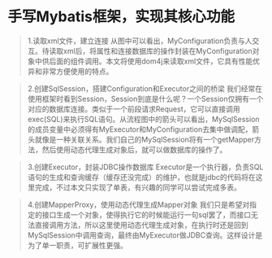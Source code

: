# 手写Mybatis框架，实现其核心功能

> 1.读取xml文件，建立连接
从图中可以看出，MyConfiguration负责与人交互。待读取xml后，将属性和连接数据库的操作封装在MyConfiguration对象中供后面的组件调用。本文将使用dom4j来读取xml文件，它具有性能优异和非常方便使用的特点。

> 2.创建SqlSession，搭建Configuration和Executor之间的桥梁
我们经常在使用框架时看到Session，Session到底是什么呢？一个Session仅拥有一个对应的数据库连接。类似于一个前段请求Request，它可以直接调用exec(SQL)来执行SQL语句。从流程图中的箭头可以看出，MySqlSession的成员变量中必须得有MyExecutor和MyConfiguration去集中做调配，箭头就像是一种关联关系。我们自己的MySqlSession将有一个getMapper方法，然后使用动态代理生成对象后，就可以做数据库的操作了。

> 3.创建Executor，封装JDBC操作数据库
Executor是一个执行器，负责SQL语句的生成和查询缓存（缓存还没完成）的维护，也就是jdbc的代码将在这里完成，不过本文只实现了单表，有兴趣的同学可以尝试完成多表。

> 4.创建MapperProxy，使用动态代理生成Mapper对象
 我们只是希望对指定的接口生成一个对象，使得执行它的时候能运行一句sql罢了，而接口无法直接调用方法，所以这里使用动态代理生成对象，在执行时还是回到MySqlSession中调用查询，最终由MyExecutor做JDBC查询。这样设计是为了单一职责，可扩展性更强。